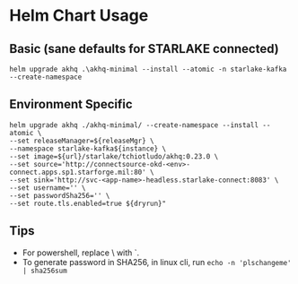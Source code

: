 # Helm Chart Usage

## Basic (sane defaults for STARLAKE connected)

`helm upgrade akhq .\akhq-minimal --install --atomic -n starlake-kafka --create-namespace`

## Environment Specific

```shell
helm upgrade akhq ./akhq-minimal/ --create-namespace --install --atomic \
--set releaseManager=${releaseMgr} \
--namespace starlake-kafka${instance} \
--set image=${url}/starlake/tchiotludo/akhq:0.23.0 \
--set source='http://connectsource-okd-<env>-connect.apps.sp1.starforge.mil:80' \
--set sink='http://svc-<app-name>-headless.starlake-connect:8083' \
--set username='' \
--set passwordSha256='' \
--set route.tls.enabled=true ${dryrun}"
```

## Tips

- For powershell, replace \ with `.
- To generate password in SHA256, in linux cli, run `echo -n 'plschangeme' | sha256sum`

